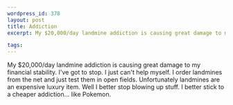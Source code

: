 ```yaml
--- 
wordpress_id: 378
layout: post
title: Addiction
excerpt: My $20,000/day landmine addiction is causing great damage to my financial stability.  I've got to stop.  I just can't help myself.  I order landmines from the net and just test them in open fields.  Unfortunately landmines are an expensive luxury item.  Well I better stop blowing up stuff.  I better stick to a cheaper addiction... like Pokemon.

tags: 
---
```


My $20,000/day landmine addiction is causing great damage to my financial stability.  I've got to stop.  I just can't help myself.  I order landmines from the net and just test them in open fields.  Unfortunately landmines are an expensive luxury item.  Well I better stop blowing up stuff.  I better stick to a cheaper addiction... like Pokemon.
